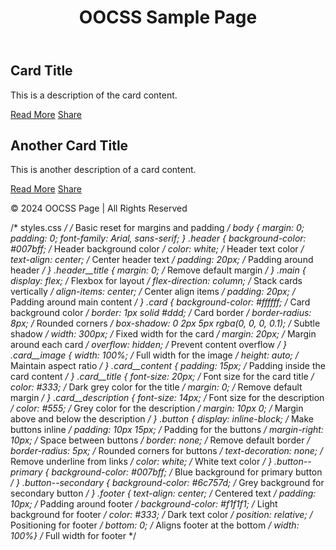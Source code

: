 <!DOCTYPE html>
<html lang="en">
<head>
    <meta charset="UTF-8">
    <meta name="viewport" content="width=device-width, initial-scale=1.0">
    <title>OOCSS Page </title>
    <link rel="stylesheet" href="styles.css"> <!-- Link to the external CSS file -->
</head>
<body>
    <header class="header">
        <h1 class="header__title">OOCSS Sample Page </h1>
    </header>
    <main class="main">
        <section class="card">
            <div class="card__content">
                <h2 class="card__title">Card Title</h2>
                <p class="card__description">This is a description of the card content.</p>
                <a href="#" class="button button--primary">Read More</a>
                <a href="#" class="button button--secondary">Share</a>
            </div>
        </section>
        <section class="card">
            <div class="card__content">
                <h2 class="card__title">Another Card Title</h2>
                <p class="card__description">This is another description of a card content.</p>
                <a href="#" class="button button--primary">Read More</a>
                <a href="#" class="button button--secondary">Share</a>
            </div>
        </section>
    </main>
    <footer class="footer">
        <p>© 2024 OOCSS Page | All Rights Reserved</p>
    </footer>
</body>
</html>




/* styles.css */
/* Basic reset for margins and padding */
body {
    margin: 0;
    padding: 0;
    font-family: Arial, sans-serif;
}
.header {
    background-color: #007bff; /* Header background color */
    color: white; /* Header text color */
    text-align: center; /* Center header text */
    padding: 20px; /* Padding around header */
}
.header__title {
    margin: 0; /* Remove default margin */
}
.main {
    display: flex; /* Flexbox for layout */
    flex-direction: column; /* Stack cards vertically */
    align-items: center; /* Center align items */
    padding: 20px; /* Padding around main content */
}
.card {
    background-color: #ffffff; /* Card background color */
    border: 1px solid #ddd; /* Card border */
    border-radius: 8px; /* Rounded corners */
    box-shadow: 0 2px 5px rgba(0, 0, 0, 0.1); /* Subtle shadow */
    width: 300px; /* Fixed width for the card */
    margin: 20px; /* Margin around each card */
    overflow: hidden; /* Prevent content overflow */
}
.card__image {
    width: 100%; /* Full width for the image */
    height: auto; /* Maintain aspect ratio */
}
.card__content {
    padding: 15px; /* Padding inside the card content */
}
.card__title {
    font-size: 20px; /* Font size for the card title */
    color: #333; /* Dark grey color for the title */
    margin: 0; /* Remove default margin */
}
.card__description {
    font-size: 14px; /* Font size for the description */
    color: #555; /* Grey color for the description */
    margin: 10px 0; /* Margin above and below the description */
}
.button {
    display: inline-block; /* Make buttons inline */
    padding: 10px 15px; /* Padding for the buttons */
    margin-right: 10px; /* Space between buttons */
    border: none; /* Remove default border */
    border-radius: 5px; /* Rounded corners for buttons */
    text-decoration: none; /* Remove underline from links */
    color: white; /* White text color */
}
.button--primary {
    background-color: #007bff; /* Blue background for primary button */
}
.button--secondary {
    background-color: #6c757d; /* Grey background for secondary button */
}
.footer {
    text-align: center; /* Centered text */
    padding: 10px; /* Padding around footer */
    background-color: #f1f1f1; /* Light background for footer */
    color: #333; /* Dark text color */
    position: relative; /* Positioning for footer */
    bottom: 0; /* Aligns footer at the bottom */
    width: 100%} /* Full width for footer */